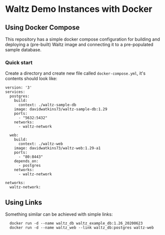 # Waltz Demo Instances with Docker

## Using Docker Compose

This repository has a simple docker compose configuration for
building and deploying a (pre-built) Waltz image and connecting
it to a pre-populated sample database.

### Quick start

Create a directory and create new file called `docker-compose.yml`, it's contents 
should look like:

```
version: '3'
services:
  postgres: 
    build:
      context: ./waltz-sample-db
    image: davidwatkins73/waltz-sample-db:1.29
    ports: 
      - "5632:5432"
    networks:
      - waltz-network

  web:
    build:
      context: ./waltz-web
    image: davidwatkins73/waltz-web:1.29-a1
    ports:
      - "80:8443"
    depends_on: 
      - postgres
    networks:
      - waltz-network

networks:
  waltz-network:
```

## Using Links

Something similar can be achieved with simple links:

```
  docker run -d --name waltz_db waltz_example_db:1.26_20200623
  docker run -d --name waltz_web --link waltz_db:postgres waltz-web
```
